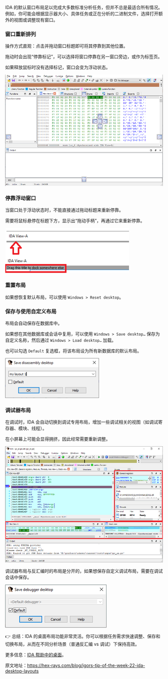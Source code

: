 IDA 的默认窗口布局足以完成大多数标准分析任务，但并不总是最适合所有情况。 例如，你可能会根据显示器大小、具体任务或正在分析的二进制文件，选择打开额外的视图或调整现有窗口。

### 窗口重新排列

操作方式直观：点击并拖动窗口标题即可将其停靠到其他位置。

拖动时会出现“停靠标记”，可以选择将窗口停靠在另一窗口旁边，或作为标签页。

如果释放鼠标时没有选择标记，窗口会变为浮动状态。

![](assets/2021/01/desktop_dock-e1610619932258.png)

### 停靠浮动窗口

当窗口处于浮动状态时，不能直接通过拖动标题来重新停靠。

需要将鼠标悬停在标题下方，显示出“拖动手柄”，再通过它来重新停靠。

![](assets/2021/01/desktop_float-e1610619770712.png)

### 重置布局

如果想恢复默认布局，可以使用 `Windows > Reset desktop`。

### 保存与使用自定义布局

布局会自动保存在数据库中。

如果想在其他数据库或会话中复用，可以使用 `Windows > Save desktop…` 保存为自定义名称，然后通过 `Windows > Load desktop…` 加载。

也可以勾选 `Default` 复选框，将该布局设为所有新数据库的默认布局。

![](assets/2021/01/desktop_save1-300x127.png)

### 调试器布局

在调试时，IDA 会自动切换到调试专用布局，增加一些调试相关的视图（如调试寄存器、模块、线程）。

在小屏幕上可能会显得拥挤，因此经常需要重新调整。

![](assets/2021/01/desktop_debug.png)

调试器布局与反汇编时的布局是分开的，如果想保存自定义调试布局，需要在调试会话中保存。

![](assets/2021/01/desktop_save2-1.png)

👉 总结：IDA 的桌面布局功能非常灵活。你可以根据任务需求快速调整、保存和切换布局，从而在不同分析场景（普通反汇编 vs 调试）下保持高效。

更多信息：[IDA 帮助中的桌面](https://hex-rays.com/products/ida/support/idadoc/1418.shtml)。

原文地址：https://hex-rays.com/blog/igors-tip-of-the-week-22-ida-desktop-layouts

